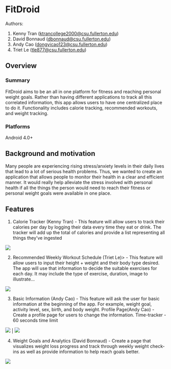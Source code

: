 # FitDroid

Authors:
1. Kenny Tran (ktrancollege2000@csu.fullerton.edu)
2. David Bonnaud (dbonnaud@csu.fullerton.edu)
3. Andy Cao (dongyicao123@csu.fullerton.edu)
4. Triet Le (tle877@csu.fullerton.edu)

## Overview
### Summary
FitDroid aims to be an all in one platform for fitness and reaching personal weight goals. Rather than having different applications to track all this correlated information, this app allows users to have one centralized place to do it. Functionality includes calorie tracking, recommended workouts, and weight tracking.

### Platforms
Android 4.0+

## Background and motivation
Many people are experiencing rising stress/anxiety levels in their daily lives that lead to a lot of serious health problems. Thus, we wanted to create an application that allows people to monitor their health in a clear and efficient manner. It would really help alleviate the stress involved with personal health if all the things the person would need to reach their fitness or personal weight goals were available in one place.

## Features
1. Calorie Tracker (Kenny Tran) - This feature will allow users to track their calories per day by logging their data every time they eat or drink. The tracker will add up the total of calories and provide a list representing all things they’ve ingested 

![](Images/cal_tracker.PNG)

2. Recommended Weekly Workout Schedule (Triet Le)> - This feature will allow users to input their height + weight and their body type desired. The app will use that information to decide the suitable exercises for each day. It may include the type of exercise, duration, image to illustrate... 

![](Images/week_schedule.PNG)

3. Basic Information (Andy Cao) - This feature will ask the user for basic information at the beginning of the app. For example, weight goal, activity level, sex, birth, and body weight. 
Profile Page(Andy Cao) - Create a profile page for users to change the information. 
Time-tracker - 60 seconds time limit

![](Images/set_up.PNG)  |  ![](Images/settings.PNG)

4. Weight Goals and Analytics (David Bonnaud) - Create a page that visualizes weight loss progress and track through weekly weight check-ins as well as provide information to help reach goals better.

![](Images/weight_goal.PNG)
